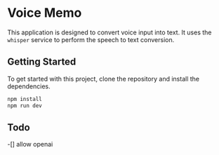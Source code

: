 # Voice Memo

This application is designed to convert voice input into text. It uses the `whisper` service to perform the speech to text conversion.

## Getting Started

To get started with this project, clone the repository and install the dependencies.

```bash
npm install
npm run dev
```

## Todo
-[] allow openai
